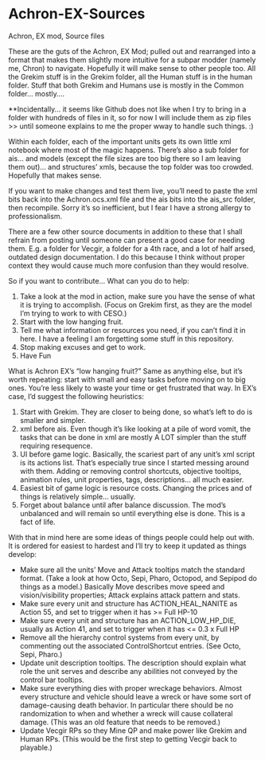 # Achron-EX-Sources
Achron, EX mod, Source files


These are the guts of the Achron, EX Mod; pulled out and rearranged into a format that makes them slightly more intuitive for a subpar modder (namely me, Chron) to navigate. Hopefully it will make sense to other people too. All the Grekim stuff is in the Grekim folder, all the Human stuff is in the human folder. Stuff that both Grekim and Humans use is mostly in the Common folder... mostly….

**Incidentally... it seems like Github does not like when I try to bring in a folder with hundreds of files in it, so for now I will include them as zip files >> until someone explains to me the proper wway to handle such things. :)

Within each folder, each of the important units gets its own little xml notebook where most of the magic happens. There’s also a sub folder for ais… and models (except the file sizes are too big there so I am leaving them out)… and structures’ xmls, because the top folder was too crowded. Hopefully that makes sense.

If you want to make changes and test them live, you’ll need to paste the xml bits back into the Achron.ocs.xml file and the ais bits into the ais_src folder, then recompile. Sorry it’s so inefficient, but I fear I have a strong allergy to professionalism.

There are a few other source documents in addition to these that I shall refrain from posting until someone can present a good case for needing them. E.g. a folder for Vecgir, a folder for a 4th race, and a lot of half arsed, outdated design documentation. I do this because I think without proper context they would cause much more confusion than they would resolve.


So if you want to contribute... What can you do to help:
1. Take a look at the mod in action, make sure you have the sense of what it is trying to accomplish. (Focus on Grekim first, as they are the model I’m trying to work to with CESO.)
2. Start with the low hanging fruit.
3. Tell me what information or resources you need, if you can’t find it in here. I have a feeling I am forgetting some stuff in this repository.
4. Stop making excuses and get to work.
5. Have Fun

What is Achron EX’s “low hanging fruit?”
Same as anything else, but it’s worth repeating: start with small and easy tasks before moving on to big ones.  You’re less likely to waste your time or get frustrated that way. In EX’s case, I’d suggest the following heuristics:
1. Start with Grekim. They are closer to being done, so what’s left to do is smaller and simpler.
2. xml before ais. Even though it’s like looking at a pile of word vomit, the tasks that can be done in xml are mostly A LOT simpler than the stuff requiring resequence.
3. UI before game logic. Basically, the scariest part of any unit’s xml script is its actions list. That’s especially true since I started messing around with them. Adding or removing control shortcuts, objective tooltips, animation rules, unit properties, tags, descriptions… all much easier.
4. Easiest bit of game logic is resource costs. Changing the prices and of things is relatively simple… usually.
5. Forget about balance until after balance discussion. The mod’s unbalanced and will remain so until everything else is done. This is a fact of life.

With that in mind here are some ideas of things people could help out with. It is ordered for easiest to hardest and I’ll try to keep it updated as things develop:
* Make sure all the units’ Move and Attack tooltips match the standard format. (Take a look at how Octo, Sepi, Pharo, Octopod, and Sepipod do things as a model.) Basically Move describes move speed and vision/visibility properties; Attack explains attack pattern and stats.
* Make sure every unit and structure has ACTION_HEAL_NANITE as Action 55, and set to trigger when it has >= Full HP-10
* Make sure every unit and structure has an ACTION_LOW_HP_DIE, usually as Action 41, and set to trigger when it has <= 0.3 x Full HP
* Remove all the hierarchy control systems from every unit, by commenting out the associated ControlShortcut entries. (See Octo, Sepi, Pharo.)
* Update unit description tooltips. The description should explain what role the unit serves and describe any abilities not conveyed by the control bar tooltips.
* Make sure everything dies with proper wreckage behaviors. Almost every structure and vehicle should leave a wreck or have some sort of damage-causing death behavior. In particular there should be no randomization to when and whether a wreck will cause collateral damage. (This was an old feature that needs to be removed.)
* Update Vecgir RPs so they Mine QP and make power like Grekim and Human RPs. (This would be the first step to getting Vecgir back to playable.)
